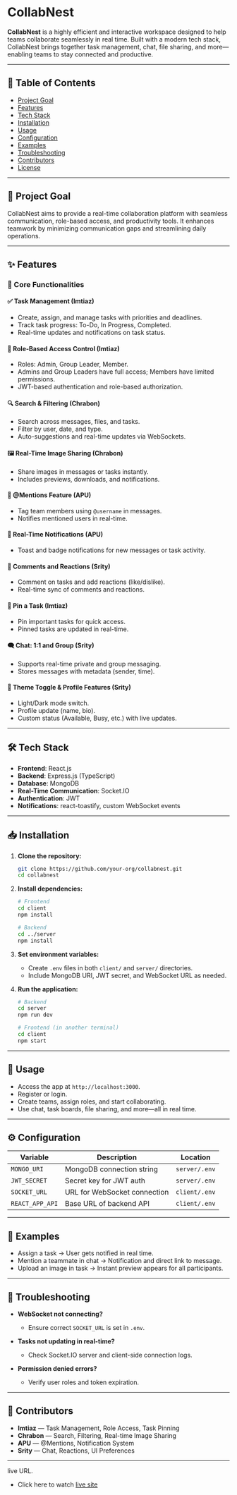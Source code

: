 # CollabNest

**CollabNest** is a highly efficient and interactive workspace designed to help teams collaborate seamlessly in real time. Built with a modern tech stack, CollabNest brings together task management, chat, file sharing, and more—enabling teams to stay connected and productive.

---

## 📑 Table of Contents

* [Project Goal](#project-goal)
* [Features](#features)
* [Tech Stack](#tech-stack)
* [Installation](#installation)
* [Usage](#usage)
* [Configuration](#configuration)
* [Examples](#examples)
* [Troubleshooting](#troubleshooting)
* [Contributors](#contributors)
* [License](#license)

---

## 🚀 Project Goal

CollabNest aims to provide a real-time collaboration platform with seamless communication, role-based access, and productivity tools. It enhances teamwork by minimizing communication gaps and streamlining daily operations.

---

## ✨ Features

### 🔧 Core Functionalities

#### ✅ Task Management (Imtiaz)

* Create, assign, and manage tasks with priorities and deadlines.
* Track task progress: To-Do, In Progress, Completed.
* Real-time updates and notifications on task status.

#### 🔐 Role-Based Access Control (Imtiaz)

* Roles: Admin, Group Leader, Member.
* Admins and Group Leaders have full access; Members have limited permissions.
* JWT-based authentication and role-based authorization.

#### 🔍 Search & Filtering (Chrabon)

* Search across messages, files, and tasks.
* Filter by user, date, and type.
* Auto-suggestions and real-time updates via WebSockets.

#### 🖼️ Real-Time Image Sharing (Chrabon)

* Share images in messages or tasks instantly.
* Includes previews, downloads, and notifications.

#### 📣 @Mentions Feature (APU)

* Tag team members using `@username` in messages.
* Notifies mentioned users in real-time.

#### 🔔 Real-Time Notifications (APU)

* Toast and badge notifications for new messages or task activity.

#### 💬 Comments and Reactions (Srity)

* Comment on tasks and add reactions (like/dislike).
* Real-time sync of comments and reactions.

#### 📌 Pin a Task (Imtiaz)

* Pin important tasks for quick access.
* Pinned tasks are updated in real-time.

#### 🗨️ Chat: 1:1 and Group (Srity)

* Supports real-time private and group messaging.
* Stores messages with metadata (sender, time).

#### 🎨 Theme Toggle & Profile Features (Srity)

* Light/Dark mode switch.
* Profile update (name, bio).
* Custom status (Available, Busy, etc.) with live updates.

---

## 🛠️ Tech Stack

* **Frontend**: React.js
* **Backend**: Express.js (TypeScript)
* **Database**: MongoDB
* **Real-Time Communication**: Socket.IO
* **Authentication**: JWT
* **Notifications**: react-toastify, custom WebSocket events

---

## 📥 Installation

1. **Clone the repository:**

   ```bash
   git clone https://github.com/your-org/collabnest.git
   cd collabnest
   ```

2. **Install dependencies:**

   ```bash
   # Frontend
   cd client
   npm install

   # Backend
   cd ../server
   npm install
   ```

3. **Set environment variables:**

   * Create `.env` files in both `client/` and `server/` directories.
   * Include MongoDB URI, JWT secret, and WebSocket URL as needed.

4. **Run the application:**

   ```bash
   # Backend
   cd server
   npm run dev

   # Frontend (in another terminal)
   cd client
   npm start
   ```

---

## 🧪 Usage

* Access the app at `http://localhost:3000`.
* Register or login.
* Create teams, assign roles, and start collaborating.
* Use chat, task boards, file sharing, and more—all in real time.

---

## ⚙️ Configuration

| Variable        | Description                  | Location      |
| --------------- | ---------------------------- | ------------- |
| `MONGO_URI`     | MongoDB connection string    | `server/.env` |
| `JWT_SECRET`    | Secret key for JWT auth      | `server/.env` |
| `SOCKET_URL`    | URL for WebSocket connection | `client/.env` |
| `REACT_APP_API` | Base URL of backend API      | `client/.env` |

---

## 📸 Examples

* Assign a task → User gets notified in real time.
* Mention a teammate in chat → Notification and direct link to message.
* Upload an image in task → Instant preview appears for all participants.

---

## 🧩 Troubleshooting

* **WebSocket not connecting?**

  * Ensure correct `SOCKET_URL` is set in `.env`.

* **Tasks not updating in real-time?**

  * Check Socket.IO server and client-side connection logs.

* **Permission denied errors?**

  * Verify user roles and token expiration.

---

## 👥 Contributors

* **Imtiaz** — Task Management, Role Access, Task Pinning
* **Chrabon** — Search, Filtering, Real-time Image Sharing
* **APU** — @Mentions, Notification System
* **Srity** — Chat, Reactions, UI Preferences

---

live URL.

- Click here to watch [live site]([https://team-management-tool.firebaseapp.com/])
